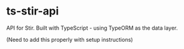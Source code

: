 # ts-stir-api

API for Stir. Built with TypeScript - using TypeORM as the data layer.

(Need to add this properly with setup instructions)
